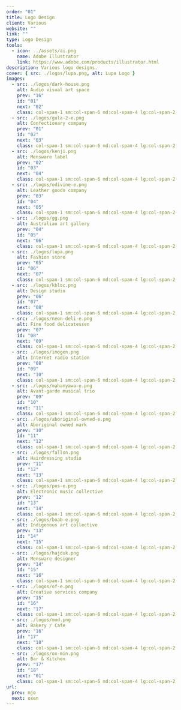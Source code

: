 ```yaml
---
order: "01"
title: Logo Design
client: Various
website: ""
link: ""
type: Logo Design
tools:
  - icon: ../assets/ai.png
    name: Adobe Illustrator
    link: https://www.adobe.com/products/illustrator.html
description: Various logo designs.
cover: { src: ./logos/lupa.png, alt: Lupa Logo }
images:
  - src: ./logos/dark-house.png
    alt: Audio visual art space
    prev: "16"
    id: "01"
    next: "02"
    class: col-span-1 sm:col-span-6 md:col-span-4 lg:col-span-2
  - src: ./logos/gula-2-e.png
    alt: Confectionary company
    prev: "01"
    id: "02"
    next: "03"
    class: col-span-1 sm:col-span-6 md:col-span-4 lg:col-span-2
  - src: ./logos/kenji.png
    alt: Mensware label
    prev: "02"
    id: "03"
    next: "04"
    class: col-span-1 sm:col-span-6 md:col-span-4 lg:col-span-2
  - src: ./logos/odivine-e.png
    alt: Leather goods company
    prev: "03"
    id: "04"
    next: "05"
    class: col-span-1 sm:col-span-6 md:col-span-4 lg:col-span-2
  - src: ./logos/gg.png
    alt: Australian art gallery
    prev: "04"
    id: "05"
    next: "06"
    class: col-span-1 sm:col-span-6 md:col-span-4 lg:col-span-2
  - src: ./logos/lupa.png
    alt: Fashion store
    prev: "05"
    id: "06"
    next: "07"
    class: col-span-1 sm:col-span-6 md:col-span-4 lg:col-span-2
  - src: ./logos/kbloc.png
    alt: Design studio
    prev: "06"
    id: "07"
    next: "08"
    class: col-span-1 sm:col-span-6 md:col-span-4 lg:col-span-2
  - src: ./logos/neon-deli-e.png
    alt: Fine food delicatessen
    prev: "07"
    id: "08"
    next: "09"
    class: col-span-1 sm:col-span-6 md:col-span-4 lg:col-span-2
  - src: ./logos/imogen.png
    alt: Internet radio station
    prev: "08"
    id: "09"
    next: "10"
    class: col-span-1 sm:col-span-6 md:col-span-4 lg:col-span-2
  - src: ./logos/mahanyawa-e.png
    alt: Avant-garde musical trio
    prev: "09"
    id: "10"
    next: "11"
    class: col-span-1 sm:col-span-6 md:col-span-4 lg:col-span-2
  - src: ./logos/aboriginal-owned-e.png
    alt: Aboriginal owned mark
    prev: "10"
    id: "11"
    next: "12"
    class: col-span-1 sm:col-span-6 md:col-span-4 lg:col-span-2
  - src: ./logos/fallon.png
    alt: Hairdressing studio
    prev: "11"
    id: "12"
    next: "13"
    class: col-span-1 sm:col-span-6 md:col-span-4 lg:col-span-2
  - src: ./logos/pos-e.png
    alt: Electronic music collective
    prev: "12"
    id: "13"
    next: "14"
    class: col-span-1 sm:col-span-6 md:col-span-4 lg:col-span-2
  - src: ./logos/boab-e.png
    alt: Indigenous art collective
    prev: "13"
    id: "14"
    next: "15"
    class: col-span-1 sm:col-span-6 md:col-span-4 lg:col-span-2
  - src: ./logos/hajduk.png
    alt: Mensware designer
    prev: "14"
    id: "15"
    next: "16"
    class: col-span-1 sm:col-span-6 md:col-span-4 lg:col-span-2
  - src: ./logos/of-e.png
    alt: Creative services company
    prev: "15"
    id: "16"
    next: "17"
    class: col-span-1 sm:col-span-6 md:col-span-4 lg:col-span-2
  - src: ./logos/mod.png
    alt: Bakery / Cafe
    prev: "16"
    id: "17"
    next: "18"
    class: col-span-1 sm:col-span-6 md:col-span-4 lg:col-span-2
  - src: ./logos/ox-min.png
    alt: Bar & Kitchen
    prev: "17"
    id: "18"
    next: "01"
    class: col-span-1 sm:col-span-6 md:col-span-4 lg:col-span-2
url:
  prev: mjo
  next: oxen
---
```

